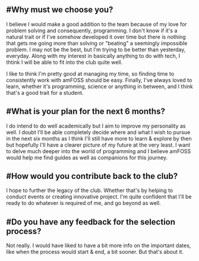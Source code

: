 #Why must we choose you?
-------
I believe I would make a good addition to the team because of my love for problem solving and consequently, programming. I don't know if it's a natural trait or if I've somehow developed it over time but there is nothing that gets me going more than solving or "beating" a seemingly impossible problem. I may not be the best, but I'm trying to be better than yesterday, everyday. Along with my interest in basically anything to do with tech, I thtink I will be able to fit into the club quite well.

I like to think I'm pretty good at managing my time, so finding time to consistently work with amFOSS should be easy. Finally, I've always loved to learn, whether it's programming, science or anything in between, and I think that's a good trait for a student.

#What is your plan for the next 6 months?
-------
I do intend to do well academically but I aim to improve my personality as well. I doubt I'll be able completely decide where and what I wish to pursue in the next six months as I think I'll still have more to learn & explore by then but hopefully I'll have a clearer picture of my future at the very least. I want to delve much deeper into the world of programming and I believe amFOSS would help me find guides as well as companions for this journey.

#How would you contribute back to the club?
-------
I hope to further the legacy of the club. Whether that's by helping to conduct events or creating innovative project. I'm quite confident that I'll be ready to do whatever is required of me, and go beyond as well. 

#Do you have any feedback for the selection process?
-------
Not really. I would have liked to have a bit more info on the important dates, like when the process would start & end, a bit sooner. But that's about it.